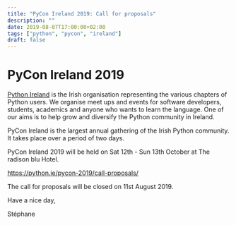 ```yaml
---
title: "PyCon Ireland 2019: Call for proposals"
description: ""
date: 2019-08-07T17:00:00+02:00
tags: ["python", "pycon", "ireland"]
draft: false
---
```


# PyCon Ireland 2019


[Python Ireland](https://python.ie/) is the Irish organisation representing the
various chapters of Python users. We organise meet ups and events for software
developers, students, academics and anyone who wants to learn the language. One
of our aims is to help grow and diversify the Python community in Ireland.

PyCon Ireland is the largest annual gathering of the Irish Python community. It
takes place over a period of two days.

PyCon Ireland 2019 will be held on Sat 12th - Sun 13th October at The radison
blu Hotel.

https://python.ie/pycon-2019/call-proposals/

The call for proposals will be closed on 11st August 2019.

Have a nice day,

Stéphane

